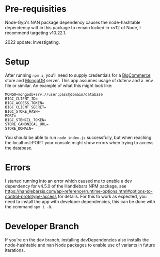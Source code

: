 # Pre-requisities

Node-Gyp's NAN package dependency causes the node-hashtable dependency within this package to remain locked in <v12 of Node, I recommend targeting v10.22.1.

2022 update: Investigating.

# Setup

After running `npm i`, you'll need to supply credentials for a [BigCommerce](https://bigcommerce.com) store and [MongoDB](https://mongodb.com) server. This app assumes usage of dotenv and a .env file or similar. An example of what this might look like:

```
MONGO=mongodb+srv://user:pass@domain/database
BIGC_CLIENT_ID=
BIGC_ACCESS_TOKEN=
BIGC_CLIENT_SECRET=
BIGC_STORE_HASH=
PORT=
BIGC_STENCIL_TOKEN=
STORE_CANONICAL_URL=
STORE_DOMAIN=
```

You should be able to run `node index.js` successfully, but when reaching the localhost:PORT your console might show errors when trying to access the database.

# Errors

I started running into an error which caused me to enable a dev dependency for v4.5.0 of the Handlebars NPM package, see https://handlebarsjs.com/api-reference/runtime-options.html#options-to-control-prototype-access for details. For this to work as expected, you need to install the app with developer dependencies, this can be done with the command `npm i -D`. 

# Developer Branch

If you're on the dev branch, installing devDependencies also installs the node-hashtable and nan Node packages to enable use of variants in future iterations.

